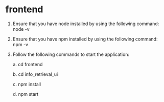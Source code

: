 # frontend

1. Ensure that you have node installed by using the following command: node -v
2. Ensure that you have npm installed by using the following command: npm -v
3. Follow the following commands to start the application:

   a. cd frontend

   b. cd info_retrieval_ui

   c. npm install

   d. npm start
